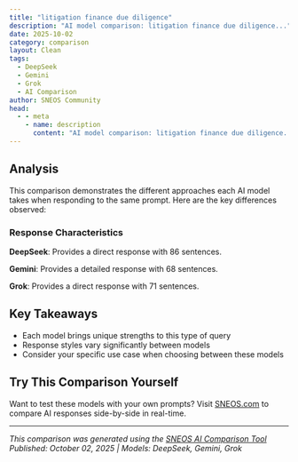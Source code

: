 ```yaml
---
title: "litigation finance due diligence"
description: "AI model comparison: litigation finance due diligence..."
date: 2025-10-02
category: comparison
layout: Clean
tags:
  - DeepSeek
  - Gemini
  - Grok
  - AI Comparison
author: SNEOS Community
head:
  - - meta
    - name: description
      content: "AI model comparison: litigation finance due diligence..."
---
```


<ChatComparison
  title="litigation finance due diligence"
  prompt="litigation finance due diligence"
  :responses='{
    "DeepSeek": "Of course. Litigation finance due diligence is a rigorous, multi-faceted process used by funders to assess the merits, risks, and potential return of investing in a lawsuit. It\u0027s the core of their underwriting process.\n\nHere is a comprehensive breakdown of litigation finance due diligence, covering its purpose, key areas of focus, the process, and common challenges.\n\n### **Purpose of Due Diligence**\n\nThe primary goal is to de-risk the investment. Unlike traditional investments, the asset (the lawsuit) is intangible and its outcome is binary (win/lose). Funders need to be confident that:\n\n1.  **The Case is Meritorious:** There is a high probability of a favorable outcome.\n2.  **The Defendant is Solvent:** There is a reasonable expectation that a judgment can be collected.\n3.  **The Return Justifies the Risk:** The potential financial return adequately compensates for the capital deployed, time, and risk of loss.\n4.  **There are No \u0022Fatal Flaws\u0022:** Hidden issues like privilege problems, spoliation of evidence, or conflicts of interest are identified.\n\n---\n\n### **Key Areas of Due Diligence Focus**\n\nDue diligence is typically broken down into several key pillars:\n\n#### **1. Legal Merits \u0026 Liability Assessment**\nThis is the most critical component. Funders often hire independent specialist counsel (a \u0022barrister\u0022 in the UK or a \u0022testifying expert\u0022 in the US) to provide an objective opinion.\n*   **Strength of Legal Theory:** Is the legal claim sound and well-established, or novel and untested?\n*   **Factual Support:** Is there sufficient admissible evidence to prove each element of the claim?\n*   **Applicable Law \u0026 Jurisdiction:** Is the chosen venue favorable? Are there any adverse legal precedents?\n*   **Potential Defenses:** What are the defendant\u0027s likely counter-arguments, and how strong are they?\n*   **Causation \u0026 Damages Link:** Can the plaintiff clearly connect the defendant\u0027s actions to the alleged harm?\n\n#### **2. Damages Analysis**\nA case can have perfect liability but be worthless if the damages are low. Funders conduct a deep financial analysis.\n*   **Quantification:** How are damages calculated (e.g., lost profits, reasonable royalty, asset devaluation)?\n*   **Reasonableness:** Are the plaintiff\u0027s damage models and expert methodologies credible and defensible?\n*   **Range of Outcomes:** What is the best-case, worst-case, and most likely recovery amount?\n*   **Comparables:** Are there similar cases with verdicts or settlements that can be used as benchmarks?\n\n#### **3. Defendant Solvency \u0026 Enforcement**\nA judgment against an insolvent defendant is a worthless piece of paper.\n*   **Financial Health:** Analysis of the defendant\u0027s financial statements, assets, and creditworthiness.\n*   **Insurance Coverage:** Does the defendant have applicable insurance (e.g., D\u0026O, E\u0026O, liability) that could cover the claim? What are the policy limits?\n*   **Enforcement Risk:** If the defendant is a foreign entity, can a judgment be easily enforced in their home jurisdiction?\n\n#### **4. Legal Team Assessment**\nThe quality of the plaintiff\u0027s counsel is a major factor. Funders are betting on the lawyer as much as the law.\n*   **Track Record:** What is the law firm\u0027s and lead attorney\u0027s experience with similar, high-stakes cases?\n*   **Resources:** Does the firm have the financial stamina and manpower to see a multi-year case through to trial if necessary?\n*   **Reputation \u0026 Ethics:** Is the firm well-regarded by the judiciary and peers?\n*   **Fee Structure:** Understanding the law firm\u0027s contingency or alternative fee arrangement.\n\n#### **5. Plaintiff \u0026 Corporate Due Diligence**\nThe funder must assess the client they are going into business with.\n*   **Corporate Structure \u0026 Stability:** Is the plaintiff company financially stable enough to survive the litigation process?\n*   **Management \u0026 Credibility:** Are the key witnesses and decision-makers credible and reliable?\n*   **Conflicts of Interest:** Are there any prior relationships with the defendant, the judge, or the funder that could pose a problem?\n*   **Litigation History:** Does the plaintiff have a history of litigious behavior?\n\n#### **6. Budget \u0026 Timeline**\n*   **Cost Budget:** A detailed, line-item budget for all anticipated legal costs (experts, discovery, court fees, etc.).\n*   **Time to Resolution:** Realistic estimation of how long the case will take through key milestones (discovery, summary judgment, trial, appeal).\n*   **Portfolio Fit:** How does this single-case investment fit within the funder\u0027s broader portfolio in terms of duration, risk profile, and capital allocation?\n\n---\n\n### **The Due Diligence Process: A Step-by-Step Overview**\n\n1.  **Initial Screening \u0026 NDA:** The funder reviews a case summary. If interested, a Non-Disclosure Agreement (NDA) is signed.\n2.  **Preliminary Due Diligence:** The funder conducts a high-level review of key documents (complaint, core expert reports, damage models) to decide if the case warrants a deep dive.\n3.  **Term Sheet:** If preliminary diligence is positive, the funder may issue a non-binding Term Sheet outlining the proposed deal structure.\n4.  **Exclusive Due Diligence Period:** The plaintiff grants the funder an exclusive period (e.g., 30-60 days) to conduct in-depth diligence.\n5.  **Deep Dive \u0026 External Review:** This is where the intensive work happens:\n    *   Full document review from the litigation \u0022data room.\u0022\n    *   Interviews with the legal team and plaintiff.\n    *   Commissioning an independent legal opinion.\n    *   Financial analysis of the defendant.\n6.  **Investment Committee Review:** The due diligence team presents its findings and a recommendation to the funder\u0027s internal Investment Committee.\n7.  **Final Approval \u0026 Funding Agreement:** If approved, a final, binding funding agreement is negotiated and executed, and capital is deployed.\n\n---\n\n### **Common Challenges \u0026 Red Flags**\n\n*   **Incomplete or Withheld Documents:** A lack of transparency from the plaintiff or counsel is a major red flag.\n*   **\u0022Bet-the-Company\u0022 Case for the Plaintiff:** If the plaintiff is desperate, it may be a poor partner and may pressure for a premature, low-value settlement.\n*   **Novel or Untested Legal Theories:** These carry significantly higher risk.\n*   **\u0022Frankenstein\u0022 Damages Models:** Overly complex or speculative damage calculations.\n*   **An Uncooperative or Overconfident Legal Team:** Counsel must be a partner in the process.\n*   **Adverse Spoliation or Privilege Rulings:** Evidence that has been destroyed or attorney-client communications that may not be protected.\n\nIn summary, litigation finance due diligence is a forensic-level investigation that blends legal analysis, financial modeling, and strategic risk assessment. It is the essential discipline that allows the litigation finance industry to operate professionally and provide capital for meritorious claims.",
    "Gemini": "Litigation finance due diligence is a critical process that investors undertake before committing capital to a lawsuit. It\u0027s essentially a deep dive into the merits of the case, the legal team involved, the potential risks and rewards, and the overall investment structure. Thorough due diligence is essential to mitigate risks and increase the likelihood of a successful investment.\n\nHere\u0027s a breakdown of the key areas covered in litigation finance due diligence:\n\n**1. Case Assessment:**\n\n*   **Legal Merits:** This is the most crucial aspect.  The investor needs to understand the strength of the underlying legal claim. This involves:\n    *   **Reviewing the Pleadings:** Examining the complaint, answer, and any subsequent motions to understand the legal theories, factual allegations, and defenses raised.\n    *   **Analyzing Evidence:** Assessing the available evidence, including documents, witness statements, expert reports, and any other supporting materials.\n    *   **Jurisdictional Considerations:** Understanding the governing laws, venue, and applicable procedural rules.\n    *   **Legal Research:** Conducting independent legal research to verify the validity of the legal arguments and identify any potential weaknesses.\n    *   **Case Precedent:** Evaluating relevant case law to determine the likelihood of success.\n    *   **Expert Opinions:** Consulting with legal experts in the relevant field to obtain an independent assessment of the case\u0027s merits.\n*   **Damages Analysis:** Determining the potential recoverable damages. This includes:\n    *   **Quantifying Damages:** Estimating the monetary value of the claim, considering factors such as lost profits, economic harm, and other relevant measures of damages.\n    *   **Damage Model Validation:** Scrutinizing the damage model used by the claimant\u0027s legal team to ensure its accuracy and reasonableness.\n    *   **Recoverability:** Assessing the likelihood of actually recovering the damages, considering factors such as the defendant\u0027s ability to pay and the availability of assets.\n\n**2. Legal Team Assessment:**\n\n*   **Experience and Expertise:** Evaluating the experience and expertise of the lawyers handling the case, specifically in the relevant area of law and jurisdiction.\n*   **Track Record:** Assessing the lawyers\u0027 past performance, including their success rate in similar cases and their ability to achieve favorable outcomes.\n*   **Reputation:** Investigating the lawyers\u0027 reputation within the legal community, considering factors such as their ethical conduct and professional standing.\n*   **Case Strategy:** Understanding the legal team\u0027s strategy for litigating the case, including their planned tactics and approach to settlement negotiations.\n*   **Alignment of Interests:**  Assessing the alignment of interests between the legal team and the litigation funder.  A motivated and capable legal team is essential for success.\n\n**3. Defendant Assessment:**\n\n*   **Financial Strength:** Assessing the defendant\u0027s financial ability to pay a potential judgment or settlement. This includes reviewing their financial statements, assets, and liabilities.\n*   **Litigation History:** Examining the defendant\u0027s past litigation history to identify any patterns of behavior or potential challenges in pursuing a claim against them.\n*   **Insurance Coverage:** Determining whether the defendant has insurance coverage that could potentially cover the claim.\n*   **Reputational Risk:** Evaluating the potential reputational risk to the defendant, which could influence their willingness to settle the case.\n\n**4. Risk Assessment:**\n\n*   **Legal Risks:** Identifying potential legal challenges that could undermine the case, such as adverse rulings, procedural errors, or changes in the law.\n*   **Factual Risks:** Assessing the potential for factual disputes or inconsistencies in the evidence that could weaken the case.\n*   **Counterclaims:** Evaluating the potential for the defendant to file counterclaims, which could offset any potential recovery.\n*   **Settlement Risk:** Considering the possibility that the case may not settle on terms that are favorable to the investor.\n*   **Enforcement Risk:** Assessing the difficulty of enforcing a judgment against the defendant, particularly if they are located in a foreign jurisdiction.\n*   **Duration Risk:** Estimating the potential timeline for the litigation and considering the risk that the case could take longer than anticipated.  Longer timelines increase costs and risk.\n\n**5. Financial Analysis:**\n\n*   **Budget Analysis:** Reviewing the legal team\u0027s budget for the case to ensure that it is reasonable and realistic.\n*   **Cost Projections:** Projecting the potential costs of the litigation, including legal fees, expert witness fees, and other expenses.\n*   **Return on Investment (ROI) Calculation:** Calculating the potential ROI for the investment, considering the estimated damages, costs, and the investor\u0027s share of any recovery.\n*   **Sensitivity Analysis:** Performing sensitivity analysis to assess the impact of different assumptions on the potential ROI.\n\n**6. Investment Structure:**\n\n*   **Funding Agreement:** Reviewing the terms of the funding agreement to ensure that they are fair and reasonable to both the investor and the claimant. This includes understanding the investor\u0027s share of any recovery, the repayment terms, and the investor\u0027s rights and obligations.\n*   **Security:** Determining whether the investor will have any security for their investment, such as a lien on the proceeds of the litigation.\n*   **Control:** Understanding the investor\u0027s level of control over the litigation and their ability to influence key decisions.\n\n**7.  Ethical Considerations:**\n\n*   **Champerty and Maintenance:**  Ensuring that the litigation funding arrangement does not violate any laws against champerty (funding litigation for a share of the recovery) or maintenance (improperly interfering in litigation).\n*   **Conflicts of Interest:** Identifying and addressing any potential conflicts of interest that could arise between the investor, the claimant, and the legal team.\n*   **Confidentiality:**  Maintaining the confidentiality of sensitive information related to the case.\n\n**The Due Diligence Process:**\n\n*   **Initial Screening:** A preliminary review of the case to determine whether it meets the investor\u0027s basic criteria.\n*   **Document Review:** A thorough review of all relevant documents, including pleadings, evidence, and expert reports.\n*   **Interviews:** Interviews with the legal team, the claimant, and any other relevant parties.\n*   **Independent Investigations:** Conducting independent investigations to verify the information provided by the claimant and the legal team.  This may involve hiring private investigators or consulting with expert witnesses.\n*   **Legal and Financial Analysis:** Performing a detailed legal and financial analysis of the case.\n*   **Investment Committee Approval:** Presenting the findings of the due diligence to the investor\u0027s investment committee for approval.\n\n**Key Considerations for Investors:**\n\n*   **Experience and Expertise:**  Investing in litigation finance requires specialized knowledge and expertise. Investors should have a strong understanding of the legal system, financial analysis, and risk management.\n*   **Reputation:** Investors should work with reputable litigation funders that have a proven track record of success.\n*   **Transparency:** Investors should insist on transparency and access to information throughout the due diligence process and the duration of the investment.\n*   **Diversification:** Investors should diversify their investments across a range of cases to mitigate risk.\n*   **Long-Term Perspective:** Litigation finance is a long-term investment that requires patience and a willingness to accept risk.\n\n**In conclusion,** litigation finance due diligence is a complex and multifaceted process that requires a significant investment of time and resources. However, thorough due diligence is essential to mitigate risks and increase the likelihood of a successful investment.  The depth of the due diligence should be commensurate with the size and complexity of the investment.  Investors should seek the advice of experienced legal and financial professionals to assist them in conducting due diligence.\n",
    "Grok": "Litigation finance due diligence refers to the comprehensive assessment process undertaken by litigation funders, law firms, or investors before deciding to fund a legal case or portfolio of cases. Litigation finance (also known as third-party litigation funding) involves a third party providing capital to a plaintiff, defendant, or law firm to cover legal costs in exchange for a portion of the potential settlement or award. Due diligence is a critical step to evaluate the risks, merits, and potential returns of the investment. Below are key aspects of litigation finance due diligence:\n\n### 1. **Case Merits Assessment**\n   - **Legal Merits**: Evaluate the strength of the legal claims or defenses. This includes analyzing the likelihood of success based on applicable law, precedents, and evidence.\n   - **Factual Analysis**: Review the underlying facts of the case to determine if they support the legal arguments.\n   - **Jurisdiction and Venue**: Assess the legal environment, including the reputation of the court, judge, or arbitrator, and any historical biases or trends in similar cases.\n\n### 2. **Financial Evaluation**\n   - **Damages Potential**: Estimate the potential recovery or damages award, including compensatory, punitive, or statutory damages.\n   - **Cost-Benefit Analysis**: Compare the expected costs of litigation (legal fees, expert witness fees, discovery costs, etc.) against the potential recovery to determine if the case is financially viable.\n   - **Recovery Risk**: Assess the defendant\u2019s ability to pay (e.g., solvency, insurance coverage, or assets available for recovery).\n\n### 3. **Risk Analysis**\n   - **Litigation Risks**: Identify risks such as weak evidence, procedural challenges, adverse precedent, or likelihood of appeal.\n   - **Counterparty Risks**: Evaluate the opposing party\u2019s strategy, resources, and likelihood of prolonged litigation or settlement.\n   - **Regulatory and Ethical Risks**: Ensure that funding the case does not violate local laws or ethical rules regarding third-party funding or champerty (in jurisdictions where such rules apply).\n\n### 4. **Parties and Counsel Evaluation**\n   - **Claimant/Defendant Reliability**: Assess the credibility, financial stability, and motivation of the party seeking funding. Are they likely to cooperate and follow through with the case?\n   - **Counsel Track Record**: Review the experience, success rate, and reputation of the legal team handling the case. Have they handled similar cases successfully?\n   - **Conflict of Interest**: Ensure there are no conflicts of interest between the funder, counsel, and parties involved.\n\n### 5. **Case Duration and Timeline**\n   - **Time to Resolution**: Estimate how long the case will take to reach a judgment or settlement, as this impacts the funder\u2019s return on investment timeline.\n   - **Procedural Delays**: Account for potential delays due to court backlogs, discovery disputes, or other procedural issues.\n\n### 6. **Settlement and Exit Strategy**\n   - **Settlement Likelihood**: Determine the likelihood of a pre-trial settlement and the potential terms.\n   - **Exit Options**: Consider the funder\u2019s options for recovering their investment in various scenarios (e.g., loss, partial settlement, or full award).\n\n### 7. **Documentation and Terms**\n   - **Funding Agreement**: Review the terms of the funding agreement, including the funder\u2019s share of the proceeds (e.g., percentage of recovery or multiple on invested capital), priority of repayment, and any caps on returns.\n   - **Control and Decision-Making**: Assess the level of control the funder will have over strategic decisions (e.g., settlement offers or trial strategy) versus the autonomy of the claimant and counsel.\n   - **Confidentiality**: Ensure that sensitive case information is protected through non-disclosure agreements or other mechanisms.\n\n### 8. **Portfolio or Single-Case Funding**\n   - **Single Case**: For individual cases, due diligence focuses on the specific merits and risks of that lawsuit.\n   - **Portfolio Funding**: When funding multiple cases (often for a law firm or group of plaintiffs), due diligence includes assessing the diversification of risk across cases, overall portfolio performance, and the financial health of the entity receiving funding.\n\n### 9. **Market and Industry Factors**\n   - **Litigation Trends**: Analyze trends in the specific type of litigation (e.g., intellectual property, personal injury, securities fraud) to understand systemic risks or opportunities.\n   - **Economic Factors**: Consider macroeconomic conditions that could impact the case, such as a recession affecting a defendant\u2019s ability to pay.\n\n### Key Stakeholders in Due Diligence\n- **Litigation Funders**: Conduct due diligence to protect their investment and ensure a positive return.\n- **Law Firms**: May assist in the due diligence process by providing detailed case analyses and cost estimates.\n- **Third-Party Experts**: Often engaged to provide independent legal, financial, or industry-specific insights.\n- **Claimants/Defendants**: Must provide transparency about the case facts, evidence, and financial needs.\n\n### Tools and Technology\nModern litigation finance due diligence often leverages technology, such as:\n- **Legal Analytics**: Platforms like Lex Machina or Ravel Law to predict case outcomes based on historical data.\n- **AI and Machine Learning**: Used to analyze documents, predict litigation outcomes, and assess risk.\n- **Document Management Systems**: To organize and review large volumes of case-related materials efficiently.\n\n### Challenges in Due Diligence\n- **Information Asymmetry**: Claimants or counsel may withhold critical information that could impact the case\u2019s success.\n- **Uncertainty**: Litigation outcomes are inherently unpredictable, even with thorough analysis.\n- **Cost and Time**: Due diligence can be time-consuming and expensive, especially for complex cases or portfolios.\n- **Regulatory Variability**: Rules on litigation funding differ across jurisdictions, affecting the scope and feasibility of funding.\n\n### Best Practices\n1. **Engage Experts**: Involve legal, financial, and industry experts to provide a well-rounded assessment.\n2. **Transparent Communication**: Maintain open dialogue with counsel and claimants to ensure all relevant information is disclosed.\n3. **Risk Mitigation**: Structure funding agreements to minimize downside risk (e.g., non-recourse funding where the funder bears the loss if the case fails).\n4. **Continuous Monitoring**: Conduct ongoing due diligence even after funding is approved to adapt to new developments in the case.\n\nBy conducting thorough due diligence, litigation funders can make informed decisions, minimize risks, and maximize the likelihood of a favorable return on investment while supporting access to justice for claimants who might otherwise lack the resources to pursue their cases."
  }'
  published-date="00:01"
/>

## Analysis

This comparison demonstrates the different approaches each AI model takes when responding to the same prompt. Here are the key differences observed:

### Response Characteristics

**DeepSeek**: Provides a direct response with 86 sentences. 

**Gemini**: Provides a detailed response with 68 sentences. 

**Grok**: Provides a direct response with 71 sentences. 

## Key Takeaways

- Each model brings unique strengths to this type of query
- Response styles vary significantly between models
- Consider your specific use case when choosing between these models

## Try This Comparison Yourself

Want to test these models with your own prompts? Visit [SNEOS.com](https://sneos.com) to compare AI responses side-by-side in real-time.

---

*This comparison was generated using the [SNEOS AI Comparison Tool](https://sneos.com)*
*Published: October 02, 2025 | Models: DeepSeek, Gemini, Grok*
